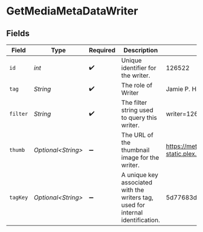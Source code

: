 # GetMediaMetaDataWriter


## Fields

| Field                                                                           | Type                                                                            | Required                                                                        | Description                                                                     | Example                                                                         |
| ------------------------------------------------------------------------------- | ------------------------------------------------------------------------------- | ------------------------------------------------------------------------------- | ------------------------------------------------------------------------------- | ------------------------------------------------------------------------------- |
| `id`                                                                            | *int*                                                                           | :heavy_check_mark:                                                              | Unique identifier for the writer.                                               | 126522                                                                          |
| `tag`                                                                           | *String*                                                                        | :heavy_check_mark:                                                              | The role of Writer                                                              | Jamie P. Hanson                                                                 |
| `filter`                                                                        | *String*                                                                        | :heavy_check_mark:                                                              | The filter string used to query this writer.                                    | writer=126522                                                                   |
| `thumb`                                                                         | *Optional\<String>*                                                             | :heavy_minus_sign:                                                              | The URL of the thumbnail image for the writer.                                  | https://metadata-static.plex.tv/8/people/8d65fa96804802e08f2de09fe014408e.jpg   |
| `tagKey`                                                                        | *Optional\<String>*                                                             | :heavy_minus_sign:                                                              | A unique key associated with the writers tag, used for internal identification. | 5d77683d85719b001f3a535e                                                        |